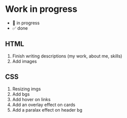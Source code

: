 # Work in progress

- 🚀  in progress
- ✅  done  

## HTML  

1. Finish writing descriptions (my work, about me, skills)  
2. Add images

## CSS  

1. Resizing imgs  
2. Add bgs
3. Add hover on links
4. Add an overlay effect on cards  
5. Add a paralax effect on header bg  

